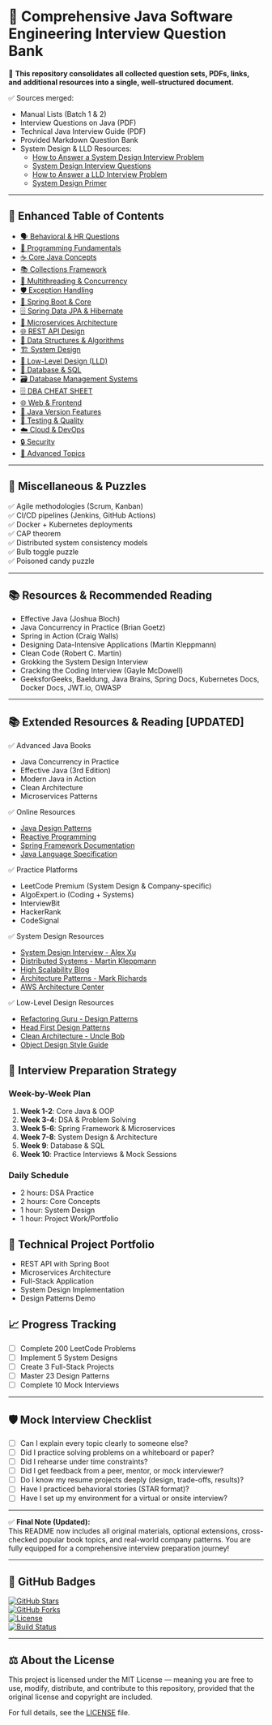 # 📘 Comprehensive Java Software Engineering Interview Question Bank

🎯 **This repository consolidates all collected question sets, PDFs, links, and additional resources into a single, well-structured document.**

✅ Sources merged:
- Manual Lists (Batch 1 & 2)
- Interview Questions on Java (PDF)
- Technical Java Interview Guide (PDF)
- Provided Markdown Question Bank
- System Design & LLD Resources:
  - [How to Answer a System Design Interview Problem](https://blog.algomaster.io/p/how-to-answer-a-system-design-interview-problem)
  - [System Design Interview Questions](https://www.educative.io/blog/system-design-interview-questions)
  - [How to Answer a LLD Interview Problem](https://blog.algomaster.io/p/how-to-answer-a-lld-interview-problem)
  - [System Design Primer](https://github.com/donnemartin/system-design-primer)

---

## 📑 Enhanced Table of Contents

- [🗣️ Behavioral & HR Questions](https://github.com/sams52s/Coding-Interview-Preparation-Plan/blob/main/Question%20Bank/behavioral.md)
- [🧠 Programming Fundamentals](https://github.com/sams52s/Coding-Interview-Preparation-Plan/blob/main/Question%20Bank/programming-fundamentals.md)
- [☕ Core Java Concepts](https://github.com/sams52s/Coding-Interview-Preparation-Plan/blob/main/Question%20Bank/core-java.md)
- [📚 Collections Framework](https://github.com/sams52s/Coding-Interview-Preparation-Plan/blob/main/Java%20%26%20Spring%20Interview%20Preparation/JAVA/Java%20Collections%20Framework/17_Interview_Questions_and_Answers.md)
- [🧵 Multithreading & Concurrency](https://github.com/sams52s/Coding-Interview-Preparation-Plan/blob/main/Question%20Bank/multithreading.md)
- [🛡️ Exception Handling](https://github.com/sams52s/Coding-Interview-Preparation-Plan/blob/main/Java%20%26%20Spring%20Interview%20Preparation/JAVA/Exception%20Handling.md)
- [🌿 Spring Boot & Core](https://github.com/sams52s/Coding-Interview-Preparation-Plan/blob/main/Question%20Bank/spring-boot.md)
- [🗄️ Spring Data JPA & Hibernate](https://github.com/sams52s/Coding-Interview-Preparation-Plan/blob/main/Question%20Bank/spring-data-JPA-&-Hibernate.md)
- [🧩 Microservices Architecture](https://github.com/sams52s/Coding-Interview-Preparation-Plan/blob/main/Question%20Bank/microservices.md)
- [🌐 REST API Design](https://github.com/sams52s/Coding-Interview-Preparation-Plan/blob/main/Question%20Bank/rest-api.md)
- [🧮 Data Structures & Algorithms](https://github.com/sams52s/Coding-Interview-Preparation-Plan/blob/main/Question%20Bank/dsa.md)
- [🏗️ System Design](https://github.com/sams52s/Coding-Interview-Preparation-Plan/blob/main/Question%20Bank/system-design.md)
- [🧱 Low-Level Design (LLD)](https://github.com/sams52s/Coding-Interview-Preparation-Plan/blob/main/Question%20Bank/lld.md)
- [💾 Database & SQL](https://github.com/sams52s/Coding-Interview-Preparation-Plan/blob/main/Question%20Bank/database-sql.md)
- [🗃️ Database Management Systems](https://github.com/sams52s/Coding-Interview-Preparation-Plan/blob/main/Question%20Bank/Database%20Management.md)
- [🗄️ DBA CHEAT SHEET](https://github.com/sams52s/Coding-Interview-Preparation-Plan/blob/main/DBA_CHEAT_SHEET.md)
- [🌐 Web & Frontend](https://github.com/sams52s/Coding-Interview-Preparation-Plan/blob/main/Question%20Bank/web-frontend.md)
- [🔢 Java Version Features](https://github.com/sams52s/Coding-Interview-Preparation-Plan/tree/main/Java%20%26%20Spring%20Interview%20Preparation/JAVA/Java%20History%2C%20Features%2C%20and%20Evolution)
- [🧪 Testing & Quality](https://github.com/sams52s/Coding-Interview-Preparation-Plan/blob/main/Question%20Bank/testing-quality.md)
- [☁️ Cloud & DevOps](https://github.com/sams52s/Coding-Interview-Preparation-Plan/blob/main/Question%20Bank/cloud-devops.md)
- [🔒 Security](https://github.com/sams52s/Coding-Interview-Preparation-Plan/blob/main/Question%20Bank/security.md)
- [🧬 Advanced Topics](https://github.com/sams52s/Coding-Interview-Preparation-Plan/blob/main/Question%20Bank/advanced-topics.md)

---

## 🧪 Miscellaneous & Puzzles

✅ Agile methodologies (Scrum, Kanban)  
✅ CI/CD pipelines (Jenkins, GitHub Actions)  
✅ Docker + Kubernetes deployments  
✅ CAP theorem  
✅ Distributed system consistency models  
✅ Bulb toggle puzzle  
✅ Poisoned candy puzzle

---

## 📚 Resources & Recommended Reading

- Effective Java (Joshua Bloch)  
- Java Concurrency in Practice (Brian Goetz)  
- Spring in Action (Craig Walls)  
- Designing Data-Intensive Applications (Martin Kleppmann)  
- Clean Code (Robert C. Martin)  
- Grokking the System Design Interview  
- Cracking the Coding Interview (Gayle McDowell)  
- GeeksforGeeks, Baeldung, Java Brains, Spring Docs, Kubernetes Docs, Docker Docs, JWT.io, OWASP

---

## 📚 Extended Resources & Reading [UPDATED]

✅ Advanced Java Books  
- Java Concurrency in Practice  
- Effective Java (3rd Edition)  
- Modern Java in Action  
- Clean Architecture  
- Microservices Patterns  

✅ Online Resources  
- [Java Design Patterns](https://java-design-patterns.com/)  
- [Reactive Programming](https://projectreactor.io/docs/core/release/reference/)  
- [Spring Framework Documentation](https://docs.spring.io/spring-framework/reference/)  
- [Java Language Specification](https://docs.oracle.com/javase/specs/)

✅ Practice Platforms  
- LeetCode Premium (System Design & Company-specific)
- AlgoExpert.io (Coding + Systems)
- InterviewBit
- HackerRank
- CodeSignal

✅ System Design Resources  
- [System Design Interview - Alex Xu](https://bytebytego.com)
- [Distributed Systems - Martin Kleppmann](https://www.distributed-systems.net)
- [High Scalability Blog](http://highscalability.com)
- [Architecture Patterns - Mark Richards](https://www.developertoarchitect.com)
- [AWS Architecture Center](https://aws.amazon.com/architecture)

✅ Low-Level Design Resources  
- [Refactoring Guru - Design Patterns](https://refactoring.guru)
- [Head First Design Patterns](https://www.oreilly.com/library/view/head-first-design/0596007124/)
- [Clean Architecture - Uncle Bob](https://blog.cleancoder.com)
- [Object Design Style Guide](https://www.manning.com/books/object-design-style-guide)

## 🎯 Interview Preparation Strategy

### Week-by-Week Plan
1. **Week 1-2**: Core Java & OOP
2. **Week 3-4**: DSA & Problem Solving
3. **Week 5-6**: Spring Framework & Microservices
4. **Week 7-8**: System Design & Architecture
5. **Week 9**: Database & SQL
6. **Week 10**: Practice Interviews & Mock Sessions

### Daily Schedule
- 2 hours: DSA Practice
- 2 hours: Core Concepts
- 1 hour: System Design
- 1 hour: Project Work/Portfolio

## 🚀 Technical Project Portfolio
- REST API with Spring Boot
- Microservices Architecture
- Full-Stack Application
- System Design Implementation
- Design Patterns Demo

## 📈 Progress Tracking
- [ ] Complete 200 LeetCode Problems
- [ ] Implement 5 System Designs
- [ ] Create 3 Full-Stack Projects
- [ ] Master 23 Design Patterns
- [ ] Complete 10 Mock Interviews

---

## 🛡 Mock Interview Checklist

- [ ] Can I explain every topic clearly to someone else?  
- [ ] Did I practice solving problems on a whiteboard or paper?  
- [ ] Did I rehearse under time constraints?  
- [ ] Did I get feedback from a peer, mentor, or mock interviewer?  
- [ ] Do I know my resume projects deeply (design, trade-offs, results)?  
- [ ] Have I practiced behavioral stories (STAR format)?  
- [ ] Have I set up my environment for a virtual or onsite interview?

---

✅ **Final Note (Updated):**  
This README now includes all original materials, optional extensions, cross-checked popular book topics, and real-world company patterns. You are fully equipped for a comprehensive interview preparation journey!

---

## 🌟 GitHub Badges


[![GitHub Stars](https://img.shields.io/github/stars/sams52s/Coding-Interview-Preparation-Plan.svg)](https://github.com/sams52s/Coding-Interview-Preparation-Plan/stargazers)  
[![GitHub Forks](https://img.shields.io/github/forks/sams52s/Coding-Interview-Preparation-Plan.svg)](https://github.com/sams52s/Coding-Interview-Preparation-Plan/network)  
[![License](https://img.shields.io/badge/License-MIT-yellow.svg)](https://opensource.org/licenses/MIT)  
[![Build Status](https://img.shields.io/github/actions/workflow/status/sams52s/Coding-Interview-Preparation-Plan/ci.yml?branch=main)](https://github.com/sams52s/Coding-Interview-Preparation-Plan/actions)

---

## ⚖️ About the License

This project is licensed under the MIT License — meaning you are free to use, modify, distribute, and contribute to this repository, provided that the original license and copyright are included.

For full details, see the [LICENSE](LICENSE) file.

